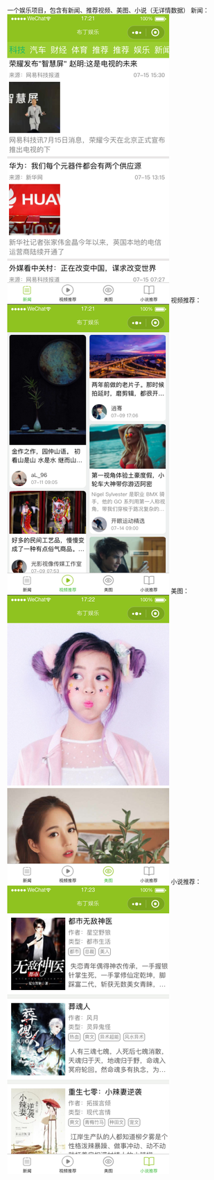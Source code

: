 一个娱乐项目，包含有新闻、推荐视频、美图、小说（无详情数据）
新闻：
![news](https://github.com/Kelan-Ju/wechat_entertainment/blob/master/screenshot/applet_news.png?raw=true)
视频推荐：
![vedios](https://github.com/Kelan-Ju/wechat_entertainment/blob/master/screenshot/applet_vedio.png?raw=true)
美图：
![photos](https://github.com/Kelan-Ju/wechat_entertainment/blob/master/screenshot/applet_photo.png?raw=true)
小说推荐：
![novesl](https://github.com/Kelan-Ju/wechat_entertainment/blob/master/screenshot/applet_novel.png?raw=true)
